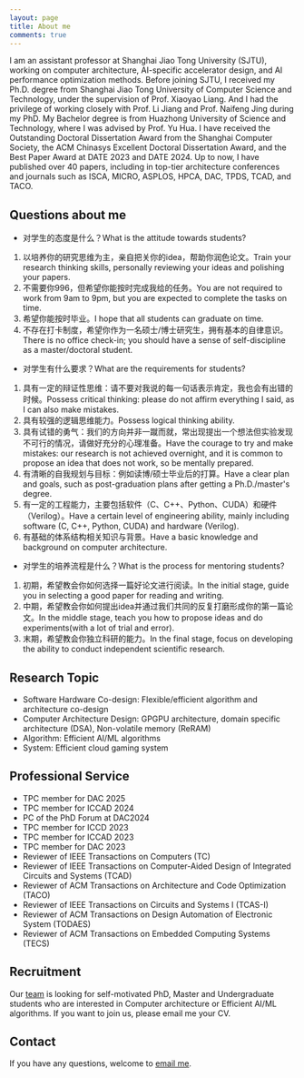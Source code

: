 ```yaml
---
layout: page
title: About me
comments: true
---
```


I am an assistant professor at Shanghai Jiao Tong University (SJTU), working on computer architecture, AI-specific accelerator design, and AI performance optimization methods. Before joining SJTU, I received my Ph.D. degree from Shanghai Jiao Tong University of Computer Science and Technology, under the supervision of Prof. Xiaoyao Liang. And I had the privilege of working closely with Prof. Li Jiang and Prof. Naifeng Jing during my PhD. My Bachelor degree is from Huazhong University of Science and Technology, where I was advised by Prof. Yu Hua. I have received the Outstanding Doctoral Dissertation Award from the Shanghai Computer Society, the ACM Chinasys Excellent Doctoral Dissertation Award, and the Best Paper Award at DATE 2023 and DATE 2024. Up to now, I have published over 40 papers, including in top-tier architecture conferences and journals such as ISCA, MICRO, ASPLOS, HPCA, DAC, TPDS, TCAD, and TACO.

## Questions about me

* 对学生的态度是什么？What is the attitude towards students?
1. 以培养你的研究思维为主，亲自把关你的idea，帮助你润色论文。Train your research thinking skills, personally reviewing your ideas and polishing your papers.
2. 不需要你996，但希望你能按时完成我给的任务。You are not required to work from 9am to 9pm, but you are expected to complete the tasks on time.
3. 希望你能按时毕业。I hope that all students can graduate on time.
4. 不存在打卡制度，希望你作为一名硕士/博士研究生，拥有基本的自律意识。There is no office check-in; you should have a sense of self-discipline as a master/doctoral student.

* 对学生有什么要求？What are the requirements for students?
1. 具有一定的辩证性思维：请不要对我说的每一句话表示肯定，我也会有出错的时候。Possess critical thinking: please do not affirm everything I said, as I can also make mistakes.
2. 具有较强的逻辑思维能力。Possess logical thinking ability.
3. 具有试错的勇气：我们的方向并非一蹴而就，常出现提出一个想法但实验发现不可行的情况，请做好充分的心理准备。Have the courage to try and make mistakes: our research is not achieved overnight, and it is common to propose an idea that does not work, so be mentally prepared.
4. 有清晰的自我规划与目标：例如读博/硕士毕业后的打算。Have a clear plan and goals, such as post-graduation plans after getting a Ph.D./master's degree.
5. 有一定的工程能力，主要包括软件（C、C++、Python、CUDA）和硬件（Verilog）。Have a certain level of engineering ability, mainly including software (C, C++, Python, CUDA) and hardware (Verilog).
6. 有基础的体系结构相关知识与背景。Have a basic knowledge and background on computer architecture.

* 对学生的培养流程是什么？What is the process for mentoring students?
1. 初期，希望教会你如何选择一篇好论文进行阅读。In the initial stage, guide you in selecting a good paper for reading and writing.
2. 中期，希望教会你如何提出idea并通过我们共同的反复打磨形成你的第一篇论文。In the middle stage, teach you how to propose ideas and do experiments(with a lot of trial and error).
3. 末期，希望教会你独立科研的能力。In the final stage, focus on developing the ability to conduct independent scientific research.


## Research Topic

* Software Hardware Co-design: Flexible/efficient algorithm and architecture co-design
* Computer Architecture Design: GPGPU architecture, domain specific architecture (DSA), Non-volatile memory (ReRAM)
* Algorithm: Efficient AI/ML algorithms
* System: Efficient cloud gaming system


## Professional Service

* TPC member for DAC 2025
* TPC member for ICCAD 2024
* PC of the PhD Forum at DAC2024
* TPC member for ICCD 2023
* TPC member for ICCAD 2023
* TPC member for DAC 2023
* Reviewer of IEEE Transactions on Computers (TC)
* Reviewer of IEEE Transactions on Computer-Aided Design of Integrated Circuits and Systems (TCAD)
* Reviewer of ACM Transactions on Architecture and Code Optimization (TACO)
* Reviewer of IEEE Transactions on Circuits and Systems I (TCAS-I)
* Reviewer of ACM Transactions on Design Automation of Electronic System (TODAES)
* Reviewer of ACM Transactions on Embedded Computing Systems (TECS)


## Recruitment
Our [team](https://acalab.sjtu.edu.cn/CN/Default.aspx) is looking for self-motivated PhD, Master and Undergraduate students who are interested in Computer architecture or Efficient AI/ML algorithms. If you want to join us, please email me your CV.


## Contact

If you have any questions, welcome to [email me](mailto:songzhuoran@sjtu.edu.cn).
